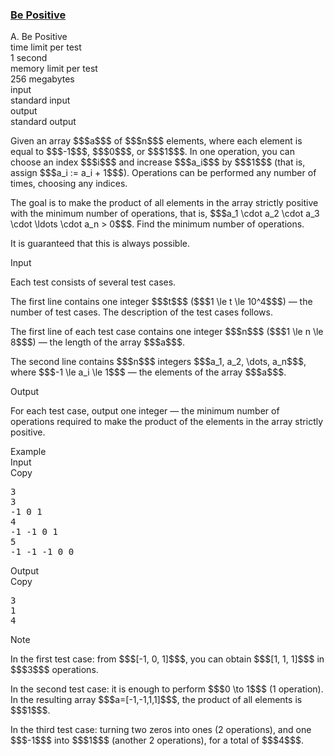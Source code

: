 <h3><a href="https://codeforces.com/contest/2149/problem/A" target="_blank" rel="noopener noreferrer">Be Positive</a></h3>

<div class="header"><div class="title">A. Be Positive</div><div class="time-limit"><div class="property-title">time limit per test</div>1 second</div><div class="memory-limit"><div class="property-title">memory limit per test</div>256 megabytes</div><div class="input-file input-standard"><div class="property-title">input</div>standard input</div><div class="output-file output-standard"><div class="property-title">output</div>standard output</div></div><div><p>Given an array $$$a$$$ of $$$n$$$ elements, where each element is equal to $$$-1$$$, $$$0$$$, or $$$1$$$. In one operation, you can choose an index $$$i$$$ and increase $$$a_i$$$ by $$$1$$$ (that is, assign $$$a_i := a_i + 1$$$). Operations can be performed any number of times, choosing any indices.</p><p>The goal is to make the product of all elements in the array strictly positive with the minimum number of operations, that is, $$$a_1 \cdot a_2 \cdot a_3 \cdot \ldots \cdot a_n > 0$$$. Find the minimum number of operations.</p><p>It is guaranteed that this is always possible.</p></div><div class="input-specification"><div class="section-title">Input</div><p>Each test consists of several test cases.</p><p>The first line contains one integer $$$t$$$ ($$$1 \le t \le 10^4$$$) — the number of test cases. The description of the test cases follows.</p><p>The first line of each test case contains one integer $$$n$$$ ($$$1 \le n \le 8$$$) — the length of the array $$$a$$$.</p><p>The second line contains $$$n$$$ integers $$$a_1, a_2, \dots, a_n$$$, where $$$-1 \le a_i \le 1$$$ — the elements of the array $$$a$$$.</p></div><div class="output-specification"><div class="section-title">Output</div><p>For each test case, output one integer — the minimum number of operations required to make the product of the elements in the array strictly positive.</p></div><div class="sample-tests"><div class="section-title">Example</div><div class="sample-test"><div class="input"><div class="title">Input<div title="Copy" data-clipboard-target="#id00020418296314401174" id="id0014482775986817353" class="input-output-copier">Copy</div></div><pre id="id00020418296314401174"><div class="test-example-line test-example-line-even test-example-line-0">3</div><div class="test-example-line test-example-line-odd test-example-line-1">3</div><div class="test-example-line test-example-line-odd test-example-line-1">-1 0 1</div><div class="test-example-line test-example-line-even test-example-line-2">4</div><div class="test-example-line test-example-line-even test-example-line-2">-1 -1 0 1</div><div class="test-example-line test-example-line-odd test-example-line-3">5</div><div class="test-example-line test-example-line-odd test-example-line-3">-1 -1 -1 0 0</div></pre></div><div class="output"><div class="title">Output<div title="Copy" data-clipboard-target="#id005253521978523273" id="id006582027725266806" class="input-output-copier">Copy</div></div><pre id="id005253521978523273">3
1
4
</pre></div></div></div><div class="note"><div class="section-title">Note</div><p>In the first test case: from $$$[-1, 0, 1]$$$, you can obtain $$$[1, 1, 1]$$$ in $$$3$$$ operations.</p><p>In the second test case: it is enough to perform $$$0 \to 1$$$ (1 operation). In the resulting array $$$a=[-1,-1,1,1]$$$, the product of all elements is $$$1$$$.</p><p>In the third test case: turning two zeros into ones (2 operations), and one $$$-1$$$ into $$$1$$$ (another 2 operations), for a total of $$$4$$$.</p></div>